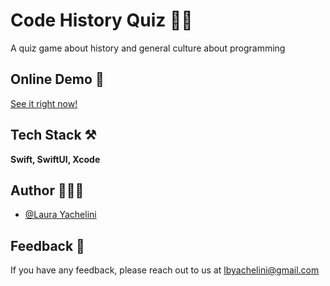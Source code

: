 
# Code History Quiz 🫵🏼

A quiz game about history and general culture about programming

## Online Demo  🚀

[See it right now!](https://appetize.io/embed/kp35kgrbtwbdqgeyd7c5jab3eu)


## Tech Stack ⚒️

**Swift, SwiftUI, Xcode** 


## Author 👩🏻‍💻

- [@Laura Yachelini](https://github.com/LauYache)


## Feedback 📨

If you have any feedback, please reach out to us at lbyachelini@gmail.com

